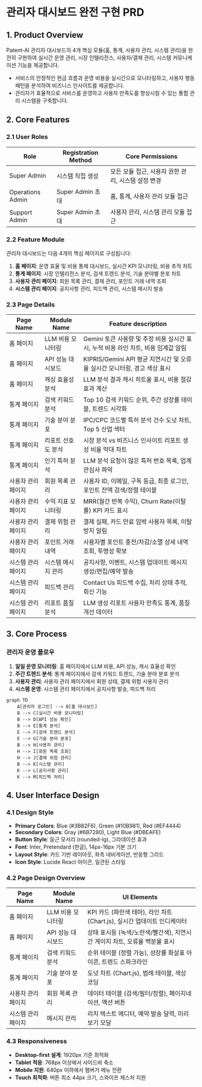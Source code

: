 # 관리자 대시보드 완전 구현 PRD

## 1. Product Overview

Patent-AI 관리자 대시보드의 4개 핵심 모듈(홈, 통계, 사용자 관리, 시스템 관리)을 완전히 구현하여 실시간 운영 관리, 시장 인텔리전스, 사용자/결제 관리, 시스템 커뮤니케이션 기능을 제공합니다.

- 서비스의 안정적인 현금 흐름과 운영 비용을 실시간으로 모니터링하고, 사용자 행동 패턴을 분석하여 비즈니스 인사이트를 제공합니다.
- 관리자가 효율적으로 서비스를 운영하고 사용자 만족도를 향상시킬 수 있는 통합 관리 시스템을 구축합니다.

## 2. Core Features

### 2.1 User Roles

| Role | Registration Method | Core Permissions |
|------|---------------------|------------------|
| Super Admin | 시스템 직접 생성 | 모든 모듈 접근, 사용자 권한 관리, 시스템 설정 변경 |
| Operations Admin | Super Admin 초대 | 홈, 통계, 사용자 관리 모듈 접근 |
| Support Admin | Super Admin 초대 | 사용자 관리, 시스템 관리 모듈 접근 |

### 2.2 Feature Module

관리자 대시보드는 다음 4개의 핵심 페이지로 구성됩니다:

1. **홈 페이지**: 운영 효율 및 비용 통제 대시보드, 실시간 KPI 모니터링, 비용 추적 차트
2. **통계 페이지**: 시장 인텔리전스 분석, 검색 트렌드 분석, 기술 분야별 분포 차트
3. **사용자 관리 페이지**: 회원 목록 관리, 결제 관리, 포인트 거래 내역 조회
4. **시스템 관리 페이지**: 공지사항 관리, 피드백 관리, 시스템 메시지 발송

### 2.3 Page Details

| Page Name | Module Name | Feature description |
|-----------|-------------|---------------------|
| 홈 페이지 | LLM 비용 모니터링 | Gemini 토큰 사용량 및 추정 비용 실시간 표시, 누적 비용 라인 차트, 비용 임계값 알림 |
| 홈 페이지 | API 성능 대시보드 | KIPRIS/Gemini API 평균 지연시간 및 오류율 실시간 모니터링, 경고 색상 표시 |
| 홈 페이지 | 캐싱 효율성 분석 | LLM 분석 결과 캐시 히트율 표시, 비용 절감 효과 계산 |
| 통계 페이지 | 검색 키워드 분석 | Top 10 검색 키워드 순위, 주간 성장률 테이블, 트렌드 시각화 |
| 통계 페이지 | 기술 분야 분포 | IPC/CPC 코드별 특허 분석 건수 도넛 차트, Top 5 산업 섹터 |
| 통계 페이지 | 리포트 선호도 분석 | 시장 분석 vs 비즈니스 인사이트 리포트 생성 비율 막대 차트 |
| 통계 페이지 | 인기 특허 분석 | LLM 분석 요청이 많은 특허 번호 목록, 업계 관심사 파악 |
| 사용자 관리 페이지 | 회원 목록 관리 | 사용자 ID, 이메일, 구독 등급, 최종 로그인, 포인트 잔액 검색/정렬 테이블 |
| 사용자 관리 페이지 | 수익 지표 모니터링 | MRR(월간 반복 수익), Churn Rate(이탈률) KPI 카드 표시 |
| 사용자 관리 페이지 | 결제 위험 관리 | 결제 실패, 카드 만료 임박 사용자 목록, 이탈 방지 알림 |
| 사용자 관리 페이지 | 포인트 거래 내역 | 사용자별 포인트 충전/차감/소멸 상세 내역 조회, 투명성 확보 |
| 시스템 관리 페이지 | 시스템 메시지 관리 | 공지사항, 이벤트, 시스템 업데이트 메시지 생성/편집/예약 발송 |
| 시스템 관리 페이지 | 피드백 관리 | Contact Us 피드백 수집, 처리 상태 추적, 회신 기능 |
| 시스템 관리 페이지 | 리포트 품질 분석 | LLM 생성 리포트 사용자 만족도 통계, 품질 개선 데이터 |

## 3. Core Process

### 관리자 운영 플로우

1. **일일 운영 모니터링**: 홈 페이지에서 LLM 비용, API 성능, 캐시 효율성 확인
2. **주간 트렌드 분석**: 통계 페이지에서 검색 키워드 트렌드, 기술 분야 분포 분석
3. **사용자 관리**: 사용자 관리 페이지에서 회원 상태, 결제 위험 사용자 관리
4. **시스템 운영**: 시스템 관리 페이지에서 공지사항 발송, 피드백 처리

```mermaid
graph TD
    A[관리자 로그인] --> B[홈 대시보드]
    B --> C[실시간 비용 모니터링]
    B --> D[API 성능 확인]
    B --> E[통계 분석]
    E --> F[검색 트렌드 분석]
    E --> G[기술 분야 분포]
    B --> H[사용자 관리]
    H --> I[회원 목록 조회]
    H --> J[결제 위험 관리]
    B --> K[시스템 관리]
    K --> L[공지사항 관리]
    K --> M[피드백 처리]
```

## 4. User Interface Design

### 4.1 Design Style

- **Primary Colors**: Blue (#3B82F6), Green (#10B981), Red (#EF4444)
- **Secondary Colors**: Gray (#6B7280), Light Blue (#DBEAFE)
- **Button Style**: 둥근 모서리 (rounded-lg), 그라데이션 효과
- **Font**: Inter, Pretendard (한글), 14px-16px 기본 크기
- **Layout Style**: 카드 기반 레이아웃, 좌측 네비게이션, 반응형 그리드
- **Icon Style**: Lucide React 아이콘, 일관된 스타일

### 4.2 Page Design Overview

| Page Name | Module Name | UI Elements |
|-----------|-------------|-------------|
| 홈 페이지 | LLM 비용 모니터링 | KPI 카드 (파란색 테마), 라인 차트 (Chart.js), 실시간 업데이트 인디케이터 |
| 홈 페이지 | API 성능 대시보드 | 상태 표시등 (녹색/노란색/빨간색), 지연시간 게이지 차트, 오류율 백분율 표시 |
| 통계 페이지 | 검색 키워드 분석 | 순위 테이블 (정렬 가능), 성장률 화살표 아이콘, 트렌드 스파크라인 |
| 통계 페이지 | 기술 분야 분포 | 도넛 차트 (Chart.js), 범례 테이블, 색상 코딩 |
| 사용자 관리 페이지 | 회원 목록 관리 | 데이터 테이블 (검색/필터/정렬), 페이지네이션, 액션 버튼 |
| 시스템 관리 페이지 | 메시지 관리 | 리치 텍스트 에디터, 예약 발송 달력, 미리보기 모달 |

### 4.3 Responsiveness

- **Desktop-first 설계**: 1920px 기준 최적화
- **Tablet 적응**: 768px 이상에서 사이드바 축소
- **Mobile 지원**: 640px 이하에서 햄버거 메뉴 전환
- **Touch 최적화**: 버튼 최소 44px 크기, 스와이프 제스처 지원